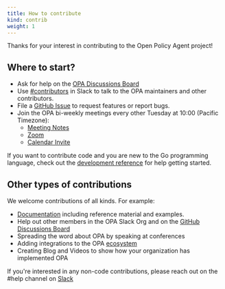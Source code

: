 ```yaml
---
title: How to contribute
kind: contrib
weight: 1
---
```


Thanks for your interest in contributing to the Open Policy Agent project!

## Where to start?

* Ask for help on the [OPA Discussions Board](https://github.com/open-policy-agent/feedback/discussions)
* Use [#contributors](https://openpolicyagent.slack.com/archives/C02L1TLPN59) in Slack to talk to the OPA maintainers and other contributors.
* File a [GitHub Issue](https://github.com/open-policy-agent/opa/issues) to request features or report bugs.
* Join the OPA bi-weekly meetings every other Tuesday at 10:00 (Pacific Timezone):
    * [Meeting Notes](https://docs.google.com/document/d/1v6l2gmkRKAn5UIg3V2QdeeCcXMElxsNzEzDkVlWDVg8/edit?usp=sharing)
    * [Zoom](https://zoom.us/j/97827947600)
    * [Calendar Invite](https://calendar.google.com/event?action=TEMPLATE&tmeid=MnRvb2M4amtldXBuZ2E1azY0MTJndjh0ODRfMjAxODA5MThUMTcwMDAwWiBzdHlyYS5jb21fY28zOXVzc3VobnE2amUzN2l2dHQyYmNiZGdAZw&tmsrc=styra.com_co39ussuhnq6je37ivtt2bcbdg%40group.calendar.google.com&scp=ALL)


If you want to contribute code and you are new to the Go programming language, check out
the [development reference](../contrib-development/) for help getting started.

## Other types of contributions

We welcome contributions of all kinds. For example:

- [Documentation](../contrib-docs) including reference material and examples.
- Help out other members in the OPA Slack Org and on the [GitHub Discussions Board](https://github.com/open-policy-agent/feedback/discussions)
- Spreading the word about OPA by speaking at conferences
- Adding integrations to the OPA [ecosystem](https://www.openpolicyagent.org/docs/latest/ecosystem/)
- Creating Blog and Videos to show how your organization has implemented OPA

If you're interested in any non-code contributions, please reach out on the #help channel on [Slack](https://slack.openpolicyagent.org/)